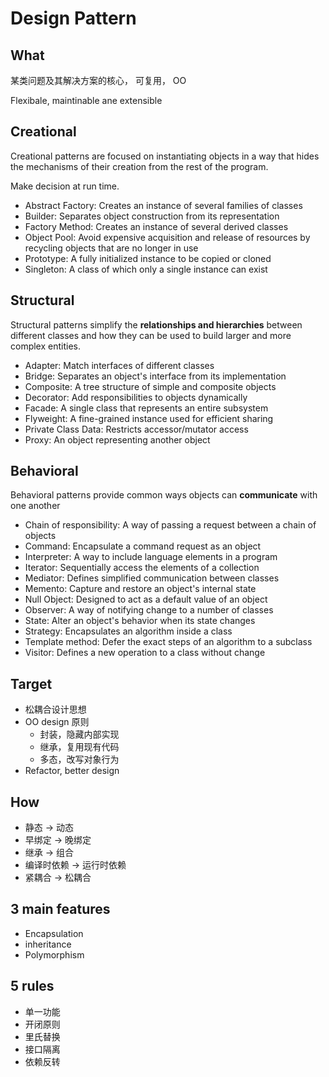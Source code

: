 # Design Pattern

## What
某类问题及其解决方案的核心， 可复用， OO

Flexibale, maintinable ane extensible

## Creational 
Creational patterns are focused on instantiating objects in a way that hides the mechanisms of their creation from the rest of the program. 

Make decision at run time.

- Abstract Factory: Creates an instance of several families of classes
- Builder: Separates object construction from its representation
- Factory Method: Creates an instance of several derived classes
- Object Pool: Avoid expensive acquisition and release of resources by recycling objects that are no longer in use
- Prototype: A fully initialized instance to be copied or cloned
- Singleton: A class of which only a single instance can exist

## Structural

Structural patterns simplify the **relationships and hierarchies** between different classes and how they can be used to build larger and more complex entities. 

- Adapter: Match interfaces of different classes
- Bridge: Separates an object's interface from its implementation
- Composite: A tree structure of simple and composite objects
- Decorator: Add responsibilities to objects dynamically
- Facade: A single class that represents an entire subsystem
- Flyweight: A fine-grained instance used for efficient sharing
- Private Class Data: Restricts accessor/mutator access
- Proxy: An object representing another object

## Behavioral
Behavioral patterns provide common ways objects can **communicate** with one another

- Chain of responsibility: A way of passing a request between a chain of objects
- Command: Encapsulate a command request as an object
- Interpreter: A way to include language elements in a program
- Iterator: Sequentially access the elements of a collection
- Mediator: Defines simplified communication between classes
- Memento: Capture and restore an object's internal state
- Null Object: Designed to act as a default value of an object
- Observer: A way of notifying change to a number of classes
- State: Alter an object's behavior when its state changes
- Strategy: Encapsulates an algorithm inside a class
- Template method: Defer the exact steps of an algorithm to a subclass
- Visitor: Defines a new operation to a class without change



## Target
- 松耦合设计思想
- OO design 原则
  - 封装，隐藏内部实现
  - 继承，复用现有代码
  - 多态，改写对象行为
- Refactor, better design

## How
- 静态       ->  动态
- 早绑定     ->  晚绑定
- 继承       ->  组合
- 编译时依赖  ->  运行时依赖
- 紧耦合     ->  松耦合

## 3 main features
- Encapsulation
- inheritance
- Polymorphism

## 5 rules
- 单一功能
- 开闭原则
- 里氏替换
- 接口隔离
- 依赖反转





